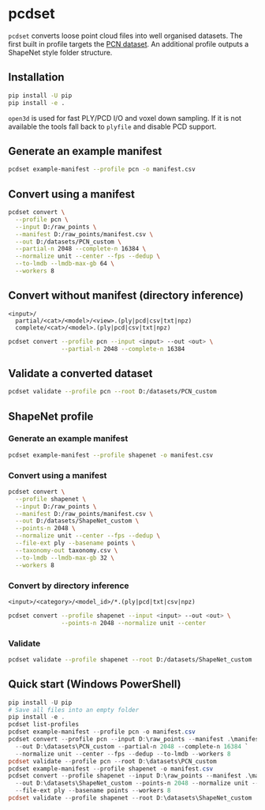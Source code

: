 # pcdset

`pcdset` converts loose point cloud files into well organised datasets.
The first built in profile targets the [PCN dataset](https://github.com/wentaoyuan/pcn).
An additional profile outputs a ShapeNet style folder structure.

## Installation

```bash
pip install -U pip
pip install -e .
```

`open3d` is used for fast PLY/PCD I/O and voxel down sampling. If it is
not available the tools fall back to ``plyfile`` and disable PCD support.

## Generate an example manifest

```bash
pcdset example-manifest --profile pcn -o manifest.csv
```

## Convert using a manifest

```bash
pcdset convert \
  --profile pcn \
  --input D:/raw_points \
  --manifest D:/raw_points/manifest.csv \
  --out D:/datasets/PCN_custom \
  --partial-n 2048 --complete-n 16384 \
  --normalize unit --center --fps --dedup \
  --to-lmdb --lmdb-max-gb 64 \
  --workers 8
```

## Convert without manifest (directory inference)

```
<input>/
  partial/<cat>/<model>/<view>.(ply|pcd|csv|txt|npz)
  complete/<cat>/<model>.(ply|pcd|csv|txt|npz)
```

```bash
pcdset convert --profile pcn --input <input> --out <out> \
               --partial-n 2048 --complete-n 16384
```

## Validate a converted dataset

```bash
pcdset validate --profile pcn --root D:/datasets/PCN_custom
```

## ShapeNet profile

### Generate an example manifest

```bash
pcdset example-manifest --profile shapenet -o manifest.csv
```

### Convert using a manifest

```bash
pcdset convert \
  --profile shapenet \
  --input D:/raw_points \
  --manifest D:/raw_points/manifest.csv \
  --out D:/datasets/ShapeNet_custom \
  --points-n 2048 \
  --normalize unit --center --fps --dedup \
  --file-ext ply --basename points \
  --taxonomy-out taxonomy.csv \
  --to-lmdb --lmdb-max-gb 32 \
  --workers 8
```

### Convert by directory inference

```
<input>/<category>/<model_id>/*.(ply|pcd|txt|csv|npz)
```

```bash
pcdset convert --profile shapenet --input <input> --out <out> \
               --points-n 2048 --normalize unit --center
```

### Validate

```bash
pcdset validate --profile shapenet --root D:/datasets/ShapeNet_custom
```

## Quick start (Windows PowerShell)

```powershell
pip install -U pip
# Save all files into an empty folder
pip install -e .
pcdset list-profiles
pcdset example-manifest --profile pcn -o manifest.csv
pcdset convert --profile pcn --input D:\raw_points --manifest .\manifest.csv `
  --out D:\datasets\PCN_custom --partial-n 2048 --complete-n 16384 `
  --normalize unit --center --fps --dedup --to-lmdb --workers 8
pcdset validate --profile pcn --root D:\datasets\PCN_custom
pcdset example-manifest --profile shapenet -o manifest.csv
pcdset convert --profile shapenet --input D:\raw_points --manifest .\manifest.csv `
  --out D:\datasets\ShapeNet_custom --points-n 2048 --normalize unit --center --fps `
  --file-ext ply --basename points --workers 8
pcdset validate --profile shapenet --root D:\datasets\ShapeNet_custom
```
